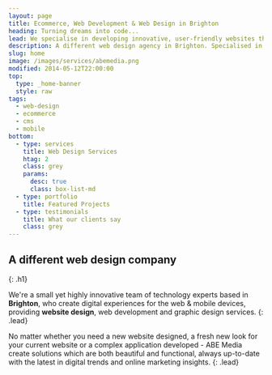 ```yaml
---
layout: page
title: Ecommerce, Web Development & Web Design in Brighton
heading: Turning dreams into code...
lead: We specialise in developing innovative, user-friendly websites that boast eye catching designs and render beautifully on any device.
description: A different web design agency in Brighton. Specialised in web design, ecommerce & cms development.
slug: home
image: /images/services/abemedia.png
modified: 2014-05-12T22:00:00
top:
  type: _home-banner
  style: raw
tags:
  - web-design
  - ecommerce
  - cms
  - mobile
bottom:
  - type: services
    title: Web Design Services
    htag: 2
    class: grey
    params:
      desc: true
      class: box-list-md
  - type: portfolio
    title: Featured Projects
  - type: testimonials
    title: What our clients say
    class: grey
---
```


<!-- prettier-ignore-start -->
## A different web design company
{: .h1}
<!-- prettier-ignore-end -->

We're a small yet highly innovative team of technology experts based in **Brighton**, who create digital experiences for the web & mobile devices, providing **website design**, web development and graphic design services.
{: .lead}

No matter whether you need a new website designed, a fresh new look for your current website or a complex application developed - ABE Media create solutions which are both beautiful and functional, always up-to-date with the latest in digital trends and online marketing insights.
{: .lead}
